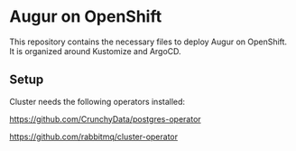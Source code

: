 # Augur on OpenShift

This repository contains the necessary files to deploy Augur on OpenShift. It
is organized around Kustomize and ArgoCD.


## Setup

Cluster needs the following operators installed:

https://github.com/CrunchyData/postgres-operator


https://github.com/rabbitmq/cluster-operator
